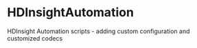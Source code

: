# HDInsightAutomation
HDInsight Automation scripts - adding custom configuration and customized codecs
